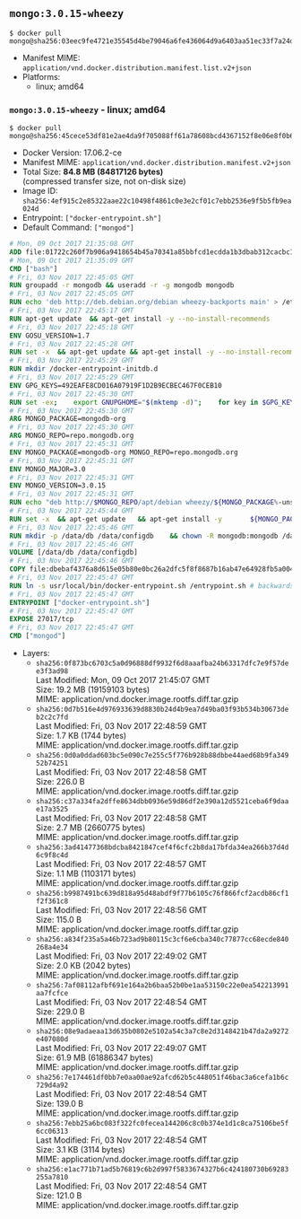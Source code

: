 ## `mongo:3.0.15-wheezy`

```console
$ docker pull mongo@sha256:03eec9fe4721e35545d4be79046a6fe436064d9a6403aa51ec33f7a24d4393ad
```

-	Manifest MIME: `application/vnd.docker.distribution.manifest.list.v2+json`
-	Platforms:
	-	linux; amd64

### `mongo:3.0.15-wheezy` - linux; amd64

```console
$ docker pull mongo@sha256:45cece53df81e2ae4da9f705088ff61a78608bcd4367152f8e06e8f0b6188e9e
```

-	Docker Version: 17.06.2-ce
-	Manifest MIME: `application/vnd.docker.distribution.manifest.v2+json`
-	Total Size: **84.8 MB (84817126 bytes)**  
	(compressed transfer size, not on-disk size)
-	Image ID: `sha256:4ef915c2e85322aae22c10498f4861c0e3e2cf01c7ebb2536e9f5b5fb9ea024d`
-	Entrypoint: `["docker-entrypoint.sh"]`
-	Default Command: `["mongod"]`

```dockerfile
# Mon, 09 Oct 2017 21:35:08 GMT
ADD file:01722c260f7b906a9418654b45a70341a85bbfcd1ecdda1b3dbab312cacbc174 in / 
# Mon, 09 Oct 2017 21:35:09 GMT
CMD ["bash"]
# Fri, 03 Nov 2017 22:45:05 GMT
RUN groupadd -r mongodb && useradd -r -g mongodb mongodb
# Fri, 03 Nov 2017 22:45:05 GMT
RUN echo 'deb http://deb.debian.org/debian wheezy-backports main' > /etc/apt/sources.list.d/backports.list
# Fri, 03 Nov 2017 22:45:17 GMT
RUN apt-get update 	&& apt-get install -y --no-install-recommends 		ca-certificates 		jq 		numactl 		procps 	&& rm -rf /var/lib/apt/lists/*
# Fri, 03 Nov 2017 22:45:18 GMT
ENV GOSU_VERSION=1.7
# Fri, 03 Nov 2017 22:45:28 GMT
RUN set -x 	&& apt-get update && apt-get install -y --no-install-recommends wget && rm -rf /var/lib/apt/lists/* 	&& wget -O /usr/local/bin/gosu "https://github.com/tianon/gosu/releases/download/$GOSU_VERSION/gosu-$(dpkg --print-architecture)" 	&& wget -O /usr/local/bin/gosu.asc "https://github.com/tianon/gosu/releases/download/$GOSU_VERSION/gosu-$(dpkg --print-architecture).asc" 	&& export GNUPGHOME="$(mktemp -d)" 	&& gpg --keyserver ha.pool.sks-keyservers.net --recv-keys B42F6819007F00F88E364FD4036A9C25BF357DD4 	&& gpg --batch --verify /usr/local/bin/gosu.asc /usr/local/bin/gosu 	&& rm -r "$GNUPGHOME" /usr/local/bin/gosu.asc 	&& chmod +x /usr/local/bin/gosu 	&& gosu nobody true 	&& apt-get purge -y --auto-remove wget
# Fri, 03 Nov 2017 22:45:29 GMT
RUN mkdir /docker-entrypoint-initdb.d
# Fri, 03 Nov 2017 22:45:29 GMT
ENV GPG_KEYS=492EAFE8CD016A07919F1D2B9ECBEC467F0CEB10
# Fri, 03 Nov 2017 22:45:30 GMT
RUN set -ex; 	export GNUPGHOME="$(mktemp -d)"; 	for key in $GPG_KEYS; do 		gpg --keyserver ha.pool.sks-keyservers.net --recv-keys "$key"; 	done; 	gpg --export $GPG_KEYS > /etc/apt/trusted.gpg.d/mongodb.gpg; 	rm -r "$GNUPGHOME"; 	apt-key list
# Fri, 03 Nov 2017 22:45:30 GMT
ARG MONGO_PACKAGE=mongodb-org
# Fri, 03 Nov 2017 22:45:30 GMT
ARG MONGO_REPO=repo.mongodb.org
# Fri, 03 Nov 2017 22:45:31 GMT
ENV MONGO_PACKAGE=mongodb-org MONGO_REPO=repo.mongodb.org
# Fri, 03 Nov 2017 22:45:31 GMT
ENV MONGO_MAJOR=3.0
# Fri, 03 Nov 2017 22:45:31 GMT
ENV MONGO_VERSION=3.0.15
# Fri, 03 Nov 2017 22:45:31 GMT
RUN echo "deb http://$MONGO_REPO/apt/debian wheezy/${MONGO_PACKAGE%-unstable}/$MONGO_MAJOR main" | tee "/etc/apt/sources.list.d/${MONGO_PACKAGE%-unstable}.list"
# Fri, 03 Nov 2017 22:45:44 GMT
RUN set -x 	&& apt-get update 	&& apt-get install -y 		${MONGO_PACKAGE}=$MONGO_VERSION 		${MONGO_PACKAGE}-server=$MONGO_VERSION 		${MONGO_PACKAGE}-shell=$MONGO_VERSION 		${MONGO_PACKAGE}-mongos=$MONGO_VERSION 		${MONGO_PACKAGE}-tools=$MONGO_VERSION 	&& rm -rf /var/lib/apt/lists/* 	&& rm -rf /var/lib/mongodb 	&& mv /etc/mongod.conf /etc/mongod.conf.orig
# Fri, 03 Nov 2017 22:45:46 GMT
RUN mkdir -p /data/db /data/configdb 	&& chown -R mongodb:mongodb /data/db /data/configdb
# Fri, 03 Nov 2017 22:45:46 GMT
VOLUME [/data/db /data/configdb]
# Fri, 03 Nov 2017 22:45:46 GMT
COPY file:dbebaf4376a8d615e05b80e0bc26a2dfc5f8f8687b16ab47e64928fb5a00498d in /usr/local/bin/ 
# Fri, 03 Nov 2017 22:45:47 GMT
RUN ln -s usr/local/bin/docker-entrypoint.sh /entrypoint.sh # backwards compat
# Fri, 03 Nov 2017 22:45:47 GMT
ENTRYPOINT ["docker-entrypoint.sh"]
# Fri, 03 Nov 2017 22:45:47 GMT
EXPOSE 27017/tcp
# Fri, 03 Nov 2017 22:45:47 GMT
CMD ["mongod"]
```

-	Layers:
	-	`sha256:0f873bc6703c5a0d96888df9932f6d8aaafba24b63317dfc7e9f57dee3f3ad98`  
		Last Modified: Mon, 09 Oct 2017 21:45:07 GMT  
		Size: 19.2 MB (19159103 bytes)  
		MIME: application/vnd.docker.image.rootfs.diff.tar.gzip
	-	`sha256:0d7b516e4d976933639d8830b24d4b9ea7d49ba03f93b534b30673deb2c2c7fd`  
		Last Modified: Fri, 03 Nov 2017 22:48:59 GMT  
		Size: 1.7 KB (1744 bytes)  
		MIME: application/vnd.docker.image.rootfs.diff.tar.gzip
	-	`sha256:0d0a0ddad603bc5e090c7e255c5f776b928b88dbbe44aed68b9fa34952b74251`  
		Last Modified: Fri, 03 Nov 2017 22:48:58 GMT  
		Size: 226.0 B  
		MIME: application/vnd.docker.image.rootfs.diff.tar.gzip
	-	`sha256:c37a334fa2dffe8634dbb0936e59d86df2e390a12d5521ceba6f9daae17a3525`  
		Last Modified: Fri, 03 Nov 2017 22:48:58 GMT  
		Size: 2.7 MB (2660775 bytes)  
		MIME: application/vnd.docker.image.rootfs.diff.tar.gzip
	-	`sha256:3ad41477368bdcba8421847cef4f6cfc2b8da17bfda34ea266b37d4d6c9f8c4d`  
		Last Modified: Fri, 03 Nov 2017 22:48:57 GMT  
		Size: 1.1 MB (1103171 bytes)  
		MIME: application/vnd.docker.image.rootfs.diff.tar.gzip
	-	`sha256:b9987491bc639d818a95d48abdf9f77b6105c76f866fcf2acdb86cf1f2f361c8`  
		Last Modified: Fri, 03 Nov 2017 22:48:56 GMT  
		Size: 115.0 B  
		MIME: application/vnd.docker.image.rootfs.diff.tar.gzip
	-	`sha256:a834f235a5a46b723ad9b80115c3cf6e6cba340c77877cc68ecde840268a4e34`  
		Last Modified: Fri, 03 Nov 2017 22:49:02 GMT  
		Size: 2.0 KB (2042 bytes)  
		MIME: application/vnd.docker.image.rootfs.diff.tar.gzip
	-	`sha256:7af08112afbf691e164a2b6baa52b0be1aa53150c22e0ea542213991aa7fcfce`  
		Last Modified: Fri, 03 Nov 2017 22:48:54 GMT  
		Size: 229.0 B  
		MIME: application/vnd.docker.image.rootfs.diff.tar.gzip
	-	`sha256:08e9adaeaa13d635b0802e5102a54c3a7c8e2d3148421b47da2a9272e407080d`  
		Last Modified: Fri, 03 Nov 2017 22:49:07 GMT  
		Size: 61.9 MB (61886347 bytes)  
		MIME: application/vnd.docker.image.rootfs.diff.tar.gzip
	-	`sha256:7e174461df0bb7e0aa00ae92afcd62b5c448051f46bac3a6cefa1b6c729d4a92`  
		Last Modified: Fri, 03 Nov 2017 22:48:54 GMT  
		Size: 139.0 B  
		MIME: application/vnd.docker.image.rootfs.diff.tar.gzip
	-	`sha256:7ebb25a6bc083f322fc0fecea144206c8c0b374e1d1c8ca75106be5f6cc06313`  
		Last Modified: Fri, 03 Nov 2017 22:48:54 GMT  
		Size: 3.1 KB (3114 bytes)  
		MIME: application/vnd.docker.image.rootfs.diff.tar.gzip
	-	`sha256:e1ac771b71ad5b76819c6b2d997f5833674327b6c424180730b69283255a7810`  
		Last Modified: Fri, 03 Nov 2017 22:48:54 GMT  
		Size: 121.0 B  
		MIME: application/vnd.docker.image.rootfs.diff.tar.gzip

